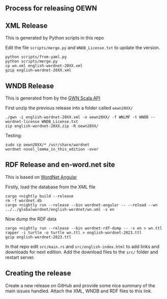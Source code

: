 Process for releasing OEWN
--------------------------

## XML Release

This is generated by Python scripts in this repo

Edit the file `scripts/merge.py` and `WNDB_License.txt` to update the version.

```
python scripts/from-yaml.py
python scripts/merge.py
cp wn.xml english-wordnet-20XX.xml
gzip english-wordnet-20XX.xml
```

## WNDB Release

This is generated from by the [GWN Scala API](https://github.com/jmccrae/gwn-scala-api)

First unzip the previous release into a folder called `oewn20XX/`

```
./gwn -i english-wordnet-20XX.xml -o oewn20XX/ -f WNLMF -t WNDB --wordnet-license WNDB_License.txt
zip english-wordnet-20XX.zip -R oewn20XX/
```

Testing:

```
sudo cp oewn20XX/* /usr/share/wordnet
wordnet novel_lemma_in_this_edition -over
```

## RDF Release and en-word.net site

This is based on [WordNet Angular](https://github.com/jmccrae/wordnet-angular)

Firstly, load the database from the XML file

```
cargo +nightly build --release
rm -f wordnet.db
cargo +nightly run --release --bin wordnet-angular -- --reload --wn ../../globalwordnet/english-wordnet/wn.xml -s en
```

Now dump the RDF data

```
cargo +nightly run --release --bin wordnet-rdf-dump -- -s en > wn.ttl
rapper -i turtle -o turtle wn.ttl > english-wordnet-2023.ttl
gzip english-wordnet-2023.ttl
```

In that repo edit `src/main.rs` and `src/english-index.html` to add links and
downloads for next edition. Add the download files to the `src/` folder and 
restart server.

## Creating the release

Create a new release on GitHub and provide some nice summary of the main issues handled.
Attach the XML, WNDB and RDF files to this link.
